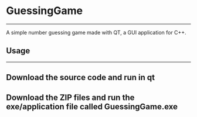 # GuessingGame
---
A simple number guessing game made with QT, a GUI application for C++.

## Usage
---
Download the source code and run in qt
---
Download the ZIP files and run the exe/application file called GuessingGame.exe
---
